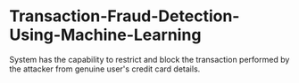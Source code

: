 # Transaction-Fraud-Detection-Using-Machine-Learning
System has the capability to restrict and block the transaction performed by the attacker from genuine user's credit card details.
